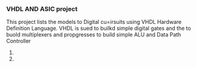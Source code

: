 ### VHDL AND ASIC project

This project lists the models to Digital cu=irsuits using VHDL Hardware Definition Language. VHDL is sued to builkd simple digital gates and the to buold multiplexers and propgresses to build simple ALU and Data Path Controller

1. 
2. 

